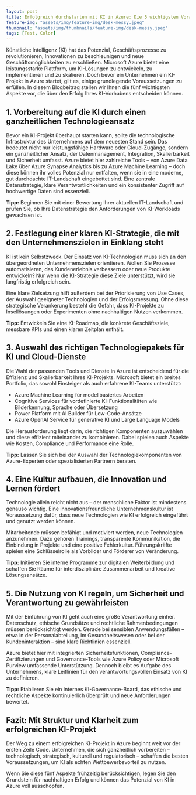 ```yaml
---
layout: post
title: Erfolgreich durchstarten mit KI in Azure: Die 5 wichtigsten Voraussetzungen für Ihr Projekt
feature-img: "assets/img/feature-img/desk-messy.jpeg"
thumbnail: "assets/img/thumbnails/feature-img/desk-messy.jpeg"
tags: [Test, Color]
---
```

Künstliche Intelligenz (KI) hat das Potenzial, Geschäftsprozesse zu revolutionieren, Innovationen zu beschleunigen und neue Geschäftsmöglichkeiten zu erschließen. Microsoft Azure bietet eine leistungsstarke Plattform, um KI-Lösungen zu entwickeln, zu implementieren und zu skalieren. Doch bevor ein Unternehmen ein KI-Projekt in Azure startet, gilt es, einige grundlegende Voraussetzungen zu erfüllen. In diesem Blogbeitrag stellen wir Ihnen die fünf wichtigsten Aspekte vor, die über den Erfolg Ihres KI-Vorhabens entscheiden können.

## 1. Vorbereitung auf die KI durch einen ganzheitlichen Technologieansatz
Bevor ein KI-Projekt überhaupt starten kann, sollte die technologische Infrastruktur des Unternehmens auf dem neuesten Stand sein. Das bedeutet nicht nur leistungsfähige Hardware oder Cloud-Zugänge, sondern ein ganzheitlicher Ansatz, der Datenmanagement, Integration, Skalierbarkeit und Sicherheit umfasst.
Azure bietet hier zahlreiche Tools – von Azure Data Lake über Azure Synapse Analytics bis zu Azure Machine Learning – doch diese können ihr volles Potenzial nur entfalten, wenn sie in eine moderne, gut durchdachte IT-Landschaft eingebettet sind. Eine zentrale Datenstrategie, klare Verantwortlichkeiten und ein konsistenter Zugriff auf hochwertige Daten sind essenziell.

**Tipp:** Beginnen Sie mit einer Bewertung Ihrer aktuellen IT-Landschaft und prüfen Sie, ob Ihre Datenstrategie den Anforderungen von KI-Workloads gewachsen ist.

## 2. Festlegung einer klaren KI-Strategie, die mit den Unternehmenszielen in Einklang steht
KI ist kein Selbstzweck. Der Einsatz von KI-Technologien muss sich an den übergeordneten Unternehmenszielen orientieren. Wollen Sie Prozesse automatisieren, das Kundenerlebnis verbessern oder neue Produkte entwickeln? Nur wenn die KI-Strategie diese Ziele unterstützt, wird sie langfristig erfolgreich sein.

Eine klare Zielsetzung hilft außerdem bei der Priorisierung von Use Cases, der Auswahl geeigneter Technologien und der Erfolgsmessung. Ohne diese strategische Verankerung besteht die Gefahr, dass KI-Projekte zu Insellösungen oder Experimenten ohne nachhaltigen Nutzen verkommen.

**Tipp:** Entwickeln Sie eine KI-Roadmap, die konkrete Geschäftsziele, messbare KPIs und einen klaren Zeitplan enthält.

## 3. Auswahl des richtigen Technologiepakets für KI und Cloud-Dienste
Die Wahl der passenden Tools und Dienste in Azure ist entscheidend für die Effizienz und Skalierbarkeit Ihres KI-Projekts. Microsoft bietet ein breites Portfolio, das sowohl Einsteiger als auch erfahrene KI-Teams unterstützt:

- Azure Machine Learning für modellbasiertes Arbeiten
- Cognitive Services für vordefinierte KI-Funktionalitäten wie Bilderkennung, Sprache oder Übersetzung
- Power Platform mit AI Builder für Low-Code-Ansätze
- Azure OpenAI Service für generative KI und Large Language Models

Die Herausforderung liegt darin, die richtigen Komponenten auszuwählen und diese effizient miteinander zu kombinieren. Dabei spielen auch Aspekte wie Kosten, Compliance und Performance eine Rolle.

**Tipp:** Lassen Sie sich bei der Auswahl der Technologiekomponenten von Azure-Experten oder spezialisierten Partnern beraten.

## 4. Eine Kultur aufbauen, die Innovation und Lernen fördert
Technologie allein reicht nicht aus – der menschliche Faktor ist mindestens genauso wichtig. Eine innovationsfreundliche Unternehmenskultur ist Voraussetzung dafür, dass neue Technologien wie KI erfolgreich eingeführt und genutzt werden können.

Mitarbeitende müssen befähigt und motiviert werden, neue Technologien anzunehmen. Dazu gehören Trainings, transparente Kommunikation, die Einbindung in Projekte und eine positive Fehlerkultur. Führungskräfte spielen eine Schlüsselrolle als Vorbilder und Förderer von Veränderung.

**Tipp:** Initiieren Sie interne Programme zur digitalen Weiterbildung und schaffen Sie Räume für interdisziplinäre Zusammenarbeit und kreative Lösungsansätze.

## 5. Die Nutzung von KI regeln, um Sicherheit und Verantwortung zu gewährleisten
Mit der Einführung von KI geht auch eine große Verantwortung einher. Datenschutz, ethische Grundsätze und rechtliche Rahmenbedingungen müssen berücksichtigt werden. Gerade bei sensiblen Anwendungsfällen – etwa in der Personalabteilung, im Gesundheitswesen oder bei der Kundeninteraktion – sind klare Richtlinien essenziell.

Azure bietet hier mit integrierten Sicherheitsfunktionen, Compliance-Zertifizierungen und Governance-Tools wie Azure Policy oder Microsoft Purview umfassende Unterstützung. Dennoch bleibt es Aufgabe des Unternehmens, klare Leitlinien für den verantwortungsvollen Einsatz von KI zu definieren.

**Tipp:** Etablieren Sie ein internes KI-Governance-Board, das ethische und rechtliche Aspekte kontinuierlich überprüft und neue Anforderungen bewertet.

## Fazit: Mit Struktur und Klarheit zum erfolgreichen KI-Projekt
Der Weg zu einem erfolgreichen KI-Projekt in Azure beginnt weit vor der ersten Zeile Code. Unternehmen, die sich ganzheitlich vorbereiten – technologisch, strategisch, kulturell und regulatorisch – schaffen die besten Voraussetzungen, um KI als echten Wettbewerbsvorteil zu nutzen.

Wenn Sie diese fünf Aspekte frühzeitig berücksichtigen, legen Sie den Grundstein für nachhaltigen Erfolg und können das Potenzial von KI in Azure voll ausschöpfen.
